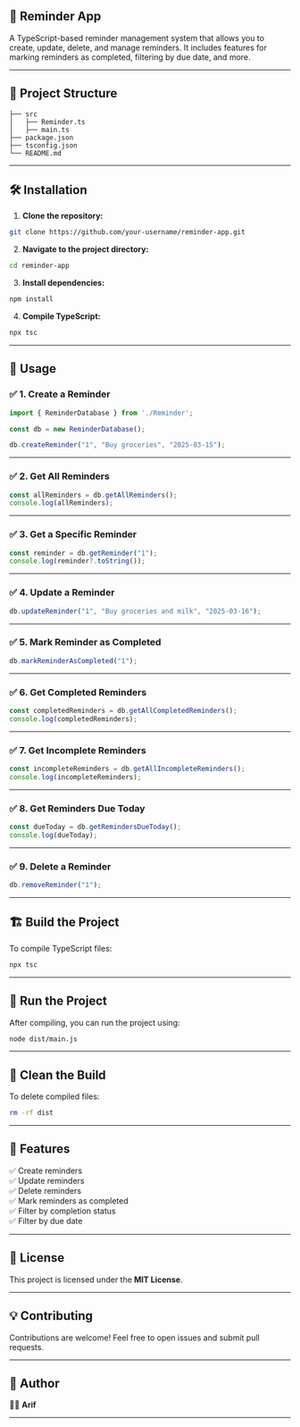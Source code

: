 ## 🚀 Reminder App

A TypeScript-based reminder management system that allows you to create, update, delete, and manage reminders. It includes features for marking reminders as completed, filtering by due date, and more.

---

## 📂 **Project Structure**
```
├── src
│   ├── Reminder.ts
│   ├── main.ts
├── package.json
├── tsconfig.json
└── README.md
```

---

## 🛠️ **Installation**
1. **Clone the repository:**
```bash
git clone https://github.com/your-username/reminder-app.git
```

2. **Navigate to the project directory:**
```bash
cd reminder-app
```

3. **Install dependencies:**
```bash
npm install
```

4. **Compile TypeScript:**
```bash
npx tsc
```

---

## 🚦 **Usage**
### ✅ **1. Create a Reminder**
```typescript
import { ReminderDatabase } from './Reminder';

const db = new ReminderDatabase();

db.createReminder("1", "Buy groceries", "2025-03-15");
```

---

### ✅ **2. Get All Reminders**
```typescript
const allReminders = db.getAllReminders();
console.log(allReminders);
```

---

### ✅ **3. Get a Specific Reminder**
```typescript
const reminder = db.getReminder("1");
console.log(reminder?.toString());
```

---

### ✅ **4. Update a Reminder**
```typescript
db.updateReminder("1", "Buy groceries and milk", "2025-03-16");
```

---

### ✅ **5. Mark Reminder as Completed**
```typescript
db.markReminderAsCompleted("1");
```

---

### ✅ **6. Get Completed Reminders**
```typescript
const completedReminders = db.getAllCompletedReminders();
console.log(completedReminders);
```

---

### ✅ **7. Get Incomplete Reminders**
```typescript
const incompleteReminders = db.getAllIncompleteReminders();
console.log(incompleteReminders);
```

---

### ✅ **8. Get Reminders Due Today**
```typescript
const dueToday = db.getRemindersDueToday();
console.log(dueToday);
```

---

### ✅ **9. Delete a Reminder**
```typescript
db.removeReminder("1");
```

---

## 🏗️ **Build the Project**
To compile TypeScript files:
```bash
npx tsc
```

---

## 🧪 **Run the Project**
After compiling, you can run the project using:
```bash
node dist/main.js
```

---

## 🧹 **Clean the Build**
To delete compiled files:
```bash
rm -rf dist
```

---

## 🌟 **Features**
✅ Create reminders  
✅ Update reminders  
✅ Delete reminders  
✅ Mark reminders as completed  
✅ Filter by completion status  
✅ Filter by due date  

---

## 📄 **License**
This project is licensed under the **MIT License**.

---

## 💡 **Contributing**
Contributions are welcome! Feel free to open issues and submit pull requests.  

---

## 🎯 **Author**
👨‍💻 **Arif**  


---
